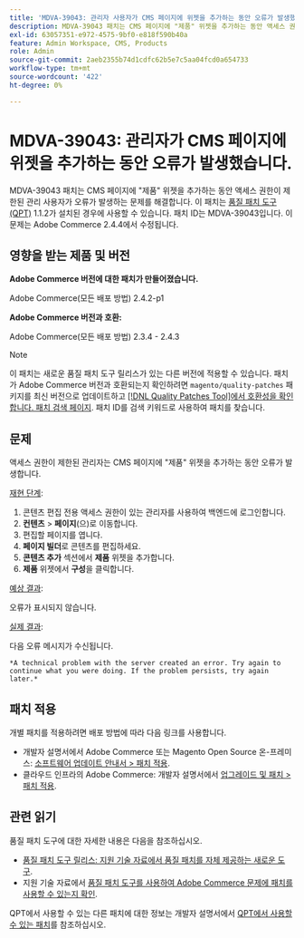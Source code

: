 ```yaml
---
title: 'MDVA-39043: 관리자 사용자가 CMS 페이지에 위젯을 추가하는 동안 오류가 발생했습니다.'
description: MDVA-39043 패치는 CMS 페이지에 "제품" 위젯을 추가하는 동안 액세스 권한이 제한된 관리 사용자가 오류가 발생하는 문제를 해결합니다. 이 패치는 [Quality Patches Tool (QPT)](https://experienceleague.adobe.com/ko/docs/commerce-operations/upgrade-guide/patches/overview) 1.1.2가 설치된 경우 사용할 수 있습니다. 패치 ID는 MDVA-39043입니다. 이 문제는 Adobe Commerce 2.4.4에서 수정됩니다.
exl-id: 63057351-e972-4575-9bf0-e818f590b40a
feature: Admin Workspace, CMS, Products
role: Admin
source-git-commit: 2aeb2355b74d1cdfc62b5e7c5aa04fcd0a654733
workflow-type: tm+mt
source-wordcount: '422'
ht-degree: 0%

---
```


# MDVA-39043: 관리자가 CMS 페이지에 위젯을 추가하는 동안 오류가 발생했습니다.

MDVA-39043 패치는 CMS 페이지에 &quot;제품&quot; 위젯을 추가하는 동안 액세스 권한이 제한된 관리 사용자가 오류가 발생하는 문제를 해결합니다. 이 패치는 [품질 패치 도구(QPT)](https://experienceleague.adobe.com/ko/docs/commerce-operations/upgrade-guide/patches/overview) 1.1.2가 설치된 경우에 사용할 수 있습니다. 패치 ID는 MDVA-39043입니다. 이 문제는 Adobe Commerce 2.4.4에서 수정됩니다.

## 영향을 받는 제품 및 버전

**Adobe Commerce 버전에 대한 패치가 만들어졌습니다.**

Adobe Commerce(모든 배포 방법) 2.4.2-p1

**Adobe Commerce 버전과 호환:**

Adobe Commerce(모든 배포 방법) 2.3.4 - 2.4.3

>[!NOTE]
>
>이 패치는 새로운 품질 패치 도구 릴리스가 있는 다른 버전에 적용할 수 있습니다. 패치가 Adobe Commerce 버전과 호환되는지 확인하려면 `magento/quality-patches` 패키지를 최신 버전으로 업데이트하고 [[!DNL Quality Patches Tool]에서 호환성을 확인합니다. 패치 검색 페이지](https://experienceleague.adobe.com/tools/commerce-quality-patches/index.html?lang=ko). 패치 ID를 검색 키워드로 사용하여 패치를 찾습니다.

## 문제

액세스 권한이 제한된 관리자는 CMS 페이지에 &quot;제품&quot; 위젯을 추가하는 동안 오류가 발생합니다.

<u>재현 단계</u>:

1. 콘텐츠 편집 전용 액세스 권한이 있는 관리자를 사용하여 백엔드에 로그인합니다.
1. **컨텐츠** > **페이지**(으)로 이동합니다.
1. 편집할 페이지를 엽니다.
1. **페이지 빌더**&#x200B;로 콘텐츠를 편집하세요.
1. **콘텐츠 추가** 섹션에서 **제품** 위젯을 추가합니다.
1. **제품** 위젯에서 **구성**&#x200B;을 클릭합니다.

<u>예상 결과</u>:

오류가 표시되지 않습니다.

<u>실제 결과</u>:

다음 오류 메시지가 수신됩니다.

`*A technical problem with the server created an error. Try again to continue what you were doing. If the problem persists, try again later.*`

## 패치 적용

개별 패치를 적용하려면 배포 방법에 따라 다음 링크를 사용합니다.

* 개발자 설명서에서 Adobe Commerce 또는 Magento Open Source 온-프레미스: [소프트웨어 업데이트 안내서 > 패치 적용](https://experienceleague.adobe.com/ko/docs/commerce-operations/tools/quality-patches-tool/usage).
* 클라우드 인프라의 Adobe Commerce: 개발자 설명서에서 [업그레이드 및 패치 > 패치 적용](https://experienceleague.adobe.com/ko/docs/commerce-cloud-service/user-guide/develop/upgrade/apply-patches).

## 관련 읽기

품질 패치 도구에 대한 자세한 내용은 다음을 참조하십시오.

* [품질 패치 도구 릴리스: 지원 기술 자료에서 품질 패치를 자체 제공하는 새로운 도구](/help/announcements/adobe-commerce-announcements/magento-quality-patches-released-new-tool-to-self-serve-quality-patches.md).
* 지원 기술 자료에서 [품질 패치 도구를 사용하여 Adobe Commerce 문제에 패치를 사용할 수 있는지 확인](/help/support-tools/patches-available-in-qpt-tool/check-patch-for-magento-issue-with-magento-quality-patches.md).

QPT에서 사용할 수 있는 다른 패치에 대한 정보는 개발자 설명서에서 [QPT에서 사용할 수 있는 패치](https://experienceleague.adobe.com/tools/commerce-quality-patches/index.html?lang=ko)를 참조하십시오.
